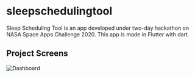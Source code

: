 # sleepschedulingtool

Sleep Scheduling Tool is an app developed under two-day hackathon on NASA Space Apps Challenge 2020.
This app is made in Flutter with dart.

## Project Screens
![Dashboard](https://drive.google.com/file/d/1CkWfevmaTlQQtkn3epWgOektG2M1asmJ/view?usp=sharing)

